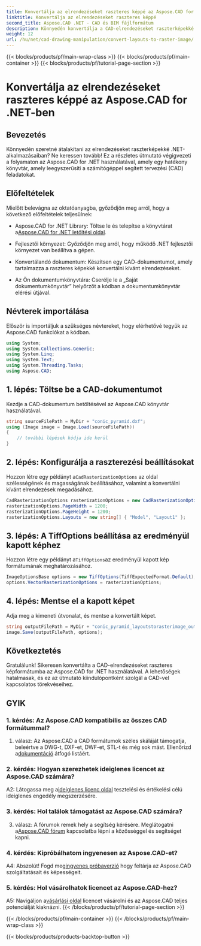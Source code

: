 ```yaml
---
title: Konvertálja az elrendezéseket raszteres képpé az Aspose.CAD for .NET-ben
linktitle: Konvertálja az elrendezéseket raszteres képpé
second_title: Aspose.CAD .NET - CAD és BIM fájlformátum
description: Könnyedén konvertálja a CAD-elrendezéseket raszterképekké az Aspose.CAD for .NET segítségével. Fokozza fejlesztését hatékony CAD-manipulációs képességekkel.
weight: 12
url: /hu/net/cad-drawing-manipulation/convert-layouts-to-raster-image/
---
```


{{< blocks/products/pf/main-wrap-class >}}
{{< blocks/products/pf/main-container >}}
{{< blocks/products/pf/tutorial-page-section >}}

# Konvertálja az elrendezéseket raszteres képpé az Aspose.CAD for .NET-ben

## Bevezetés

Könnyedén szeretné átalakítani az elrendezéseket raszterképekké .NET-alkalmazásaiban? Ne keressen tovább! Ez a részletes útmutató végigvezeti a folyamaton az Aspose.CAD for .NET használatával, amely egy hatékony könyvtár, amely leegyszerűsíti a számítógéppel segített tervezési (CAD) feladatokat.

## Előfeltételek

Mielőtt belevágna az oktatóanyagba, győződjön meg arról, hogy a következő előfeltételek teljesülnek:

- Aspose.CAD for .NET Library: Töltse le és telepítse a könyvtárat a[Aspose.CAD for .NET letöltési oldal](https://releases.aspose.com/cad/net/).

- Fejlesztői környezet: Győződjön meg arról, hogy működő .NET fejlesztői környezet van beállítva a gépen.

- Konvertálandó dokumentum: Készítsen egy CAD-dokumentumot, amely tartalmazza a raszteres képekké konvertálni kívánt elrendezéseket.

- Az Ön dokumentumkönyvtára: Cserélje le a „Saját dokumentumkönyvtár” helyőrzőt a kódban a dokumentumkönyvtár elérési útjával.

## Névterek importálása

Először is importáljuk a szükséges névtereket, hogy elérhetővé tegyük az Aspose.CAD funkciókat a kódban.

```csharp
using System;
using System.Collections.Generic;
using System.Linq;
using System.Text;
using System.Threading.Tasks;
using Aspose.CAD;
```

## 1. lépés: Töltse be a CAD-dokumentumot

Kezdje a CAD-dokumentum betöltésével az Aspose.CAD könyvtár használatával.

```csharp
string sourceFilePath = MyDir + "conic_pyramid.dxf";
using (Image image = Image.Load(sourceFilePath))
{
    // további lépések kódja ide kerül
}
```

## 2. lépés: Konfigurálja a raszterezési beállításokat

 Hozzon létre egy példányt a`CadRasterizationOptions` az oldal szélességének és magasságának beállításához, valamint a konvertálni kívánt elrendezések megadásához.

```csharp
CadRasterizationOptions rasterizationOptions = new CadRasterizationOptions();
rasterizationOptions.PageWidth = 1200;
rasterizationOptions.PageHeight = 1200;
rasterizationOptions.Layouts = new string[] { "Model", "Layout1" };
```

## 3. lépés: A TiffOptions beállítása az eredményül kapott képhez

 Hozzon létre egy példányt a`TiffOptions`az eredményül kapott kép formátumának meghatározásához.

```csharp
ImageOptionsBase options = new TiffOptions(TiffExpectedFormat.Default);
options.VectorRasterizationOptions = rasterizationOptions;
```

## 4. lépés: Mentse el a kapott képet

Adja meg a kimeneti útvonalat, és mentse a konvertált képet.

```csharp
string outputFilePath = MyDir + "conic_pyramid_layoutstorasterimage_out.tiff";
image.Save(outputFilePath, options);
```

## Következtetés

Gratulálunk! Sikeresen konvertálta a CAD-elrendezéseket raszteres képformátumba az Aspose.CAD for .NET használatával. A lehetőségek hatalmasak, és ez az útmutató kiindulópontként szolgál a CAD-vel kapcsolatos törekvéseihez.

## GYIK

### 1. kérdés: Az Aspose.CAD kompatibilis az összes CAD formátummal?

 1. válasz: Az Aspose.CAD a CAD formátumok széles skáláját támogatja, beleértve a DWG-t, DXF-et, DWF-et, STL-t és még sok mást. Ellenőrizd a[dokumentáció](https://reference.aspose.com/cad/net/) átfogó listáért.

### 2. kérdés: Hogyan szerezhetek ideiglenes licencet az Aspose.CAD számára?

 A2: Látogassa meg a[ideiglenes licenc oldal](https://purchase.aspose.com/temporary-license/) tesztelési és értékelési célú ideiglenes engedély megszerzésére.

### 3. kérdés: Hol találok támogatást az Aspose.CAD számára?

 3. válasz: A fórumok remek hely a segítség kérésére. Meglátogatni a[Aspose.CAD fórum](https://forum.aspose.com/c/cad/19) kapcsolatba lépni a közösséggel és segítséget kapni.

### 4. kérdés: Kipróbálhatom ingyenesen az Aspose.CAD-et?

 A4: Abszolút! Fogd meg[ingyenes próbaverzió](https://releases.aspose.com/) hogy feltárja az Aspose.CAD szolgáltatásait és képességeit.

### 5. kérdés: Hol vásárolhatok licencet az Aspose.CAD-hez?

 A5: Navigáljon a[vásárlási oldal](https://purchase.aspose.com/buy) licencet vásárolni és az Aspose.CAD teljes potenciálját kiaknázni.
{{< /blocks/products/pf/tutorial-page-section >}}

{{< /blocks/products/pf/main-container >}}
{{< /blocks/products/pf/main-wrap-class >}}

{{< blocks/products/products-backtop-button >}}
